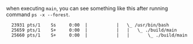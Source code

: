 when executing `main`, you can see something like this after running command `ps -x --forest`.
```plain
  23931 pts/1    Ss     0:00  |           |   \_ /usr/bin/bash
  25659 pts/1    S+     0:00  |           |   |   \_ ./build/main
  25660 pts/1    S+     0:00  |           |   |       \_ ./build/main
```
